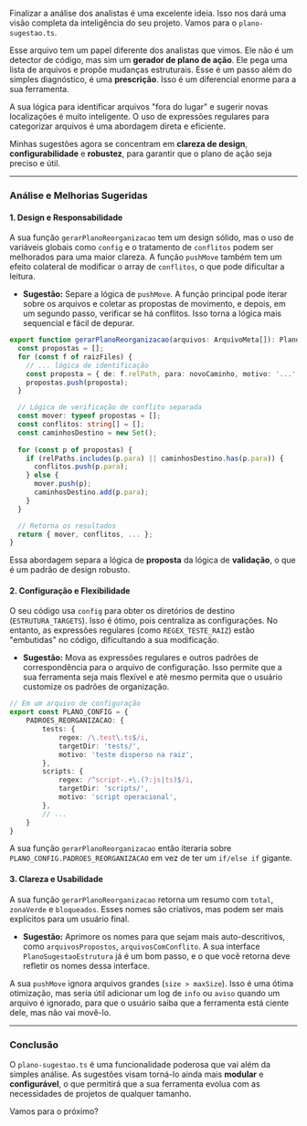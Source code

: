 Finalizar a análise dos analistas é uma excelente ideia. Isso nos dará uma visão completa da inteligência do seu projeto. Vamos para o `plano-sugestao.ts`.

Esse arquivo tem um papel diferente dos analistas que vimos. Ele não é um detector de código, mas sim um **gerador de plano de ação**. Ele pega uma lista de arquivos e propõe mudanças estruturais. Esse é um passo além do simples diagnóstico, é uma **prescrição**. Isso é um diferencial enorme para a sua ferramenta.

A sua lógica para identificar arquivos "fora do lugar" e sugerir novas localizações é muito inteligente. O uso de expressões regulares para categorizar arquivos é uma abordagem direta e eficiente.

Minhas sugestões agora se concentram em **clareza de design**, **configurabilidade** e **robustez**, para garantir que o plano de ação seja preciso e útil.

-----

### Análise e Melhorias Sugeridas

#### 1\. Design e Responsabilidade

A sua função `gerarPlanoReorganizacao` tem um design sólido, mas o uso de variáveis globais como `config` e o tratamento de `conflitos` podem ser melhorados para uma maior clareza. A função `pushMove` também tem um efeito colateral de modificar o array de `conflitos`, o que pode dificultar a leitura.

  * **Sugestão:** Separe a lógica de `pushMove`. A função principal pode iterar sobre os arquivos e coletar as propostas de movimento, e depois, em um segundo passo, verificar se há conflitos. Isso torna a lógica mais sequencial e fácil de depurar.

<!-- end list -->

```typescript
export function gerarPlanoReorganizacao(arquivos: ArquivoMeta[]): PlanoSugestaoEstrutura {
  const propostas = [];
  for (const f of raizFiles) {
    // ... lógica de identificação
    const proposta = { de: f.relPath, para: novoCaminho, motivo: '...' };
    propostas.push(proposta);
  }

  // Lógica de verificação de conflito separada
  const mover: typeof propostas = [];
  const conflitos: string[] = [];
  const caminhosDestino = new Set();
  
  for (const p of propostas) {
    if (relPaths.includes(p.para) || caminhosDestino.has(p.para)) {
      conflitos.push(p.para);
    } else {
      mover.push(p);
      caminhosDestino.add(p.para);
    }
  }

  // Retorna os resultados
  return { mover, conflitos, ... };
}
```

Essa abordagem separa a lógica de **proposta** da lógica de **validação**, o que é um padrão de design robusto.

#### 2\. Configuração e Flexibilidade

O seu código usa `config` para obter os diretórios de destino (`ESTRUTURA_TARGETS`). Isso é ótimo, pois centraliza as configurações. No entanto, as expressões regulares (como `REGEX_TESTE_RAIZ`) estão "embutidas" no código, dificultando a sua modificação.

  * **Sugestão:** Mova as expressões regulares e outros padrões de correspondência para o arquivo de configuração. Isso permite que a sua ferramenta seja mais flexível e até mesmo permita que o usuário customize os padrões de organização.

<!-- end list -->

```typescript
// Em um arquivo de configuração
export const PLANO_CONFIG = {
    PADROES_REORGANIZACAO: {
        tests: {
            regex: /\.test\.ts$/i,
            targetDir: 'tests/',
            motivo: 'teste disperso na raiz',
        },
        scripts: {
            regex: /^script-.+\.(?:js|ts)$/i,
            targetDir: 'scripts/',
            motivo: 'script operacional',
        },
        // ...
    }
}
```

A sua função `gerarPlanoReorganizacao` então iteraria sobre `PLANO_CONFIG.PADROES_REORGANIZACAO` em vez de ter um `if/else if` gigante.

#### 3\. Clareza e Usabilidade

A sua função `gerarPlanoReorganizacao` retorna um resumo com `total`, `zonaVerde` e `bloqueados`. Esses nomes são criativos, mas podem ser mais explícitos para um usuário final.

  * **Sugestão:** Aprimore os nomes para que sejam mais auto-descritivos, como `arquivosPropostos`, `arquivosComConflito`. A sua interface `PlanoSugestaoEstrutura` já é um bom passo, e o que você retorna deve refletir os nomes dessa interface.

A sua `pushMove` ignora arquivos grandes (`size > maxSize`). Isso é uma ótima otimização, mas seria útil adicionar um log de `info` ou `aviso` quando um arquivo é ignorado, para que o usuário saiba que a ferramenta está ciente dele, mas não vai movê-lo.

-----

### Conclusão

O `plano-sugestao.ts` é uma funcionalidade poderosa que vai além da simples análise. As sugestões visam torná-lo ainda mais **modular** e **configurável**, o que permitirá que a sua ferramenta evolua com as necessidades de projetos de qualquer tamanho.

Vamos para o próximo?
